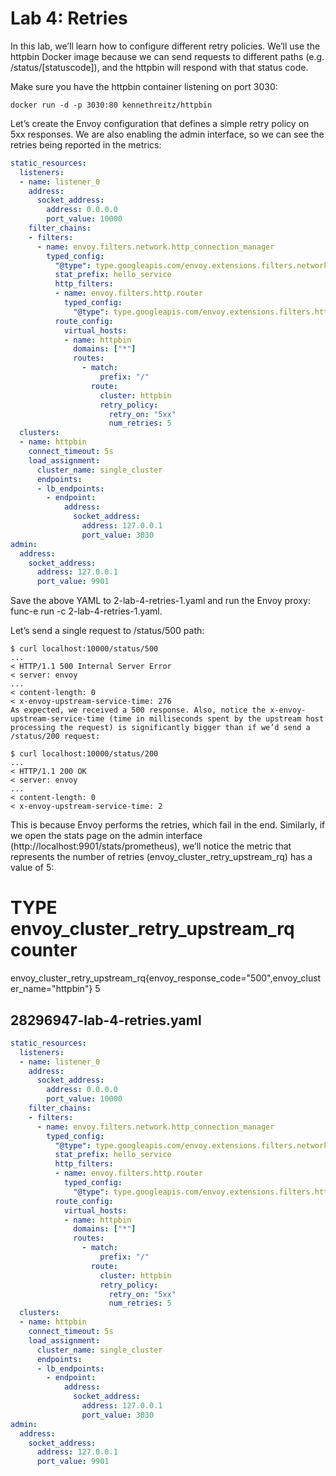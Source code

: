 # Lab 4: Retries
In this lab, we’ll learn how to configure different retry policies. We’ll use the httpbin Docker image because we can send requests to different paths (e.g. /status/[statuscode]), and the httpbin will respond with that status code.

Make sure you have the httpbin container listening on port 3030:

```shell
docker run -d -p 3030:80 kennethreitz/httpbin
```

Let’s create the Envoy configuration that defines a simple retry policy on 5xx responses. We are also enabling the admin interface, so we can see the retries being reported in the metrics:

```yaml
static_resources:
  listeners:
  - name: listener_0
    address:
      socket_address:
        address: 0.0.0.0
        port_value: 10000
    filter_chains:
    - filters:
      - name: envoy.filters.network.http_connection_manager
        typed_config:
          "@type": type.googleapis.com/envoy.extensions.filters.network.http_connection_manager.v3.HttpConnectionManager
          stat_prefix: hello_service
          http_filters:
          - name: envoy.filters.http.router
            typed_config: 
              "@type": type.googleapis.com/envoy.extensions.filters.http.router.v3.Router
          route_config:
            virtual_hosts:
            - name: httpbin
              domains: ["*"]
              routes:
                - match:
                    prefix: "/"
                  route:
                    cluster: httpbin
                    retry_policy:
                      retry_on: "5xx"
                      num_retries: 5
  clusters:
  - name: httpbin
    connect_timeout: 5s
    load_assignment:
      cluster_name: single_cluster
      endpoints:
      - lb_endpoints:
        - endpoint:
            address:
              socket_address:
                address: 127.0.0.1
                port_value: 3030
admin:
  address:
    socket_address:
      address: 127.0.0.1
      port_value: 9901
```

Save the above YAML to 2-lab-4-retries-1.yaml and run the Envoy proxy: func-e run -c 2-lab-4-retries-1.yaml.

Let’s send a single request to /status/500 path:

```shell
$ curl localhost:10000/status/500
...
< HTTP/1.1 500 Internal Server Error
< server: envoy
...
< content-length: 0
< x-envoy-upstream-service-time: 276
As expected, we received a 500 response. Also, notice the x-envoy-upstream-service-time (time in milliseconds spent by the upstream host processing the request) is significantly bigger than if we’d send a /status/200 request:

$ curl localhost:10000/status/200
...
< HTTP/1.1 200 OK
< server: envoy
...
< content-length: 0
< x-envoy-upstream-service-time: 2
```

This is because Envoy performs the retries, which fail in the end. Similarly, if we open the stats page on the admin interface (http://localhost:9901/stats/prometheus), we’ll notice the metric that represents the number of retries (envoy_cluster_retry_upstream_rq) has a value of 5:

# TYPE envoy_cluster_retry_upstream_rq counter
envoy_cluster_retry_upstream_rq{envoy_response_code="500",envoy_cluster_name="httpbin"} 5

## 28296947-lab-4-retries.yaml

```yaml
static_resources:
  listeners:
  - name: listener_0
    address:
      socket_address:
        address: 0.0.0.0
        port_value: 10000
    filter_chains:
    - filters:
      - name: envoy.filters.network.http_connection_manager
        typed_config:
          "@type": type.googleapis.com/envoy.extensions.filters.network.http_connection_manager.v3.HttpConnectionManager
          stat_prefix: hello_service
          http_filters:
          - name: envoy.filters.http.router
            typed_config:
              "@type": type.googleapis.com/envoy.extensions.filters.http.router.v3.Router
          route_config:
            virtual_hosts:
            - name: httpbin
              domains: ["*"]
              routes:
                - match:
                    prefix: "/"
                  route:
                    cluster: httpbin
                    retry_policy:
                      retry_on: "5xx"
                      num_retries: 5
  clusters:
  - name: httpbin
    connect_timeout: 5s
    load_assignment:
      cluster_name: single_cluster
      endpoints:
      - lb_endpoints:
        - endpoint:
            address:
              socket_address:
                address: 127.0.0.1
                port_value: 3030
admin:
  address:
    socket_address:
      address: 127.0.0.1
      port_value: 9901
```
